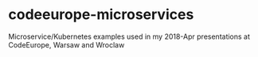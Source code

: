 # codeeurope-microservices
Microservice/Kubernetes examples used in my 2018-Apr presentations at CodeEurope, Warsaw and Wroclaw
